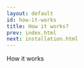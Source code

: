 ```yaml
---
layout: default
id: how-it-works
title: How it works?
prev: index.html
next: installation.html
---
```


How it works
